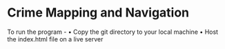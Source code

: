 # Crime Mapping and Navigation
To run the program - 
• Copy the git directory to your local machine
• Host the index.html file on a live server

